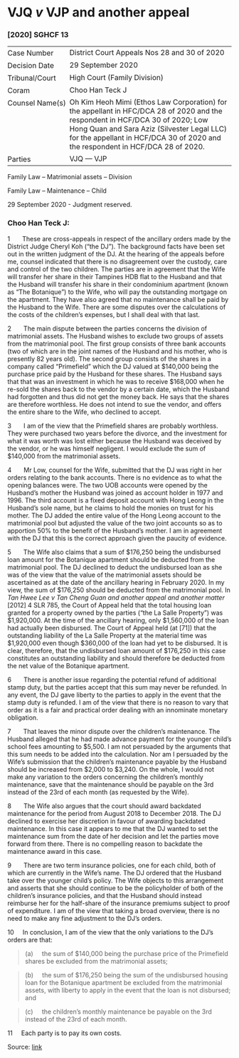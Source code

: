 <style>.footnotes::before { content: "Footnotes:"; }</style>
# VJQ _v_ VJP and another appeal  

### \[2020\] SGHCF 13

<table id="info-table"><tbody><tr class="info-row"><td class="txt-label" style="padding: 4px 0px; white-space: nowrap" valign="top">Case Number</td><td class="txt-body">District Court Appeals Nos 28 and 30 of 2020</td></tr><tr class="info-row"><td class="txt-label" style="padding: 4px 0px; white-space: nowrap" valign="top">Decision Date</td><td class="txt-body">29 September 2020</td></tr><tr class="info-row"><td class="txt-label" style="padding: 4px 0px; white-space: nowrap" valign="top">Tribunal/Court</td><td class="txt-body">High Court (Family Division)</td></tr><tr class="info-row"><td class="txt-label" style="padding: 4px 0px; white-space: nowrap" valign="top">Coram</td><td class="txt-body">Choo Han Teck J</td></tr><tr class="info-row"><td class="txt-label" style="padding: 4px 0px; white-space: nowrap" valign="top">Counsel Name(s)</td><td class="txt-body">Oh Kim Heoh Mimi (Ethos Law Corporation) for the appellant in HFC/DCA 28 of 2020 and the respondent in HCF/DCA 30 of 2020; Low Hong Quan and Sara Aziz (Silvester Legal LLC) for the appellant in HCF/DCA 30 of 2020 and the respondent in HCF/DCA 28 of 2020.</td></tr><tr class="info-row"><td class="txt-label" style="padding: 4px 0px; white-space: nowrap" valign="top">Parties</td><td class="txt-body">VJQ — VJP</td></tr></tbody></table>

Family Law – Matrimonial assets – Division

Family Law – Maintenance – Child

29 September 2020 - Judgment reserved.

### Choo Han Teck J:

1       These are cross-appeals in respect of the ancillary orders made by the District Judge Cheryl Koh (“the DJ”). The background facts have been set out in the written judgment of the DJ. At the hearing of the appeals before me, counsel indicated that there is no disagreement over the custody, care and control of the two children. The parties are in agreement that the Wife will transfer her share in their Tampines HDB flat to the Husband and that the Husband will transfer his share in their condominium apartment (known as “The Botanique”) to the Wife, who will pay the outstanding mortgage on the apartment. They have also agreed that no maintenance shall be paid by the Husband to the Wife. There are some disputes over the calculations of the costs of the children’s expenses, but I shall deal with that last.

2       The main dispute between the parties concerns the division of matrimonial assets. The Husband wishes to exclude two groups of assets from the matrimonial pool. The first group consists of three bank accounts (two of which are in the joint names of the Husband and his mother, who is presently 82 years old). The second group consists of the shares in a company called “Primefield” which the DJ valued at $140,000 being the purchase price paid by the Husband for these shares. The Husband says that that was an investment in which he was to receive $168,000 when he re-sold the shares back to the vendor by a certain date, which the Husband had forgotten and thus did not get the money back. He says that the shares are therefore worthless. He does not intend to sue the vendor, and offers the entire share to the Wife, who declined to accept.

3       I am of the view that the Primefield shares are probably worthless. They were purchased two years before the divorce, and the investment for what it was worth was lost either because the Husband was deceived by the vendor, or he was himself negligent. I would exclude the sum of $140,000 from the matrimonial assets.

4       Mr Low, counsel for the Wife, submitted that the DJ was right in her orders relating to the bank accounts. There is no evidence as to what the opening balances were. The two UOB accounts were opened by the Husband’s mother the Husband was joined as account holder in 1977 and 1996. The third account is a fixed deposit account with Hong Leong in the Husband’s sole name, but he claims to hold the monies on trust for his mother. The DJ added the entire value of the Hong Leong account to the matrimonial pool but adjusted the value of the two joint accounts so as to apportion 50% to the benefit of the Husband’s mother. I am in agreement with the DJ that this is the correct approach given the paucity of evidence.

5       The Wife also claims that a sum of $176,250 being the undisbursed loan amount for the Botanique apartment should be deducted from the matrimonial pool. The DJ declined to deduct the undisbursed loan as she was of the view that the value of the matrimonial assets should be ascertained as at the date of the ancillary hearing in February 2020. In my view, the sum of $176,250 should be deducted from the matrimonial pool. In _Tan Hwee Lee v Tan Cheng Guan and another appeal and another matter_ <span class="citation">\[2012\] 4 SLR 785</span>, the Court of Appeal held that the total housing loan granted for a property owned by the parties (“the La Salle Property”) was $1,920,000. At the time of the ancillary hearing, only $1,560,000 of the loan had actually been disbursed. The Court of Appeal held (at \[71\]) that the outstanding liability of the La Salle Property at the material time was $1,920,000 even though $360,000 of the loan had yet to be disbursed. It is clear, therefore, that the undisbursed loan amount of $176,250 in this case constitutes an outstanding liability and should therefore be deducted from the net value of the Botanique apartment.

6       There is another issue regarding the potential refund of additional stamp duty, but the parties accept that this sum may never be refunded. In any event, the DJ gave liberty to the parties to apply in the event that the stamp duty is refunded. I am of the view that there is no reason to vary that order as it is a fair and practical order dealing with an innominate monetary obligation.

7       That leaves the minor dispute over the children’s maintenance. The Husband alleged that he had made advance payment for the younger child’s school fees amounting to $5,500. I am not persuaded by the arguments that this sum needs to be added into the calculation. Nor am I persuaded by the Wife’s submission that the children’s maintenance payable by the Husband should be increased from $2,000 to $3,240. On the whole, I would not make any variation to the orders concerning the children’s monthly maintenance, save that the maintenance should be payable on the 3rd instead of the 23rd of each month (as requested by the Wife).

8       The Wife also argues that the court should award backdated maintenance for the period from August 2018 to December 2018. The DJ declined to exercise her discretion in favour of awarding backdated maintenance. In this case it appears to me that the DJ wanted to set the maintenance sum from the date of her decision and let the parties move forward from there. There is no compelling reason to backdate the maintenance award in this case.

9       There are two term insurance policies, one for each child, both of which are currently in the Wife’s name. The DJ ordered that the Husband take over the younger child’s policy. The Wife objects to this arrangement and asserts that she should continue to be the policyholder of both of the children’s insurance policies, and that the Husband should instead reimburse her for the half-share of the insurance premiums subject to proof of expenditure. I am of the view that taking a broad overview, there is no need to make any fine adjustment to the DJ’s orders.

10     In conclusion, I am of the view that the only variations to the DJ’s orders are that:

> (a)     the sum of $140,000 being the purchase price of the Primefield shares be excluded from the matrimonial assets;

> (b)     the sum of $176,250 being the sum of the undisbursed housing loan for the Botanique apartment be excluded from the matrimonial assets, with liberty to apply in the event that the loan is not disbursed; and

> (c)     the children’s monthly maintenance be payable on the 3rd instead of the 23rd of each month.

11     Each party is to pay its own costs.


Source: [link](https://www.lawnet.sg:443/lawnet/web/lawnet/free-resources?p_p_id=freeresources_WAR_lawnet3baseportlet&p_p_lifecycle=1&p_p_state=normal&p_p_mode=view&_freeresources_WAR_lawnet3baseportlet_action=openContentPage&_freeresources_WAR_lawnet3baseportlet_docId=%2FJudgment%2F25057-SSP.xml)